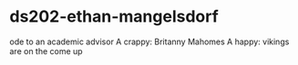 # ds202-ethan-mangelsdorf
ode to an academic advisor
A crappy: Britanny Mahomes
A happy: vikings are on the come up 

